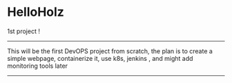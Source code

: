 # HelloHolz
1st project !

********************************************************************************************************************************************************************
This will be the first DevOPS project from scratch, the plan is to create a simple webpage, containerize it, use k8s, jenkins , and might add monitoring tools later
********************************************************************************************************************************************************************
